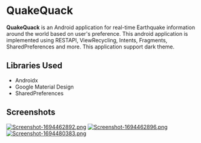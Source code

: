 # QuakeQuack
**QuakeQuack** is an Android application for real-time Earthquake information around the world based on user's preference.
This android application is implemented using RESTAPI, ViewRecycling, Intents, Fragments, SharedPreferences and more.
This application support dark theme.

## Libraries Used
- Androidx
- Google Material Design
- SharedPreferences

## Screenshots

[![Screenshot-1694462892.png](https://i.postimg.cc/fTw9GrZV/Screenshot-1694462892.png)](https://postimg.cc/BtVbDNj3) [![Screenshot-1694462896.png](https://i.postimg.cc/k5t6NrNp/Screenshot-1694462896.png)](https://postimg.cc/FfNHmBBy) [![Screenshot-1694480383.png](https://i.postimg.cc/t4sYy0c4/Screenshot-1694480383.png)](https://postimg.cc/75yxMRDF)
